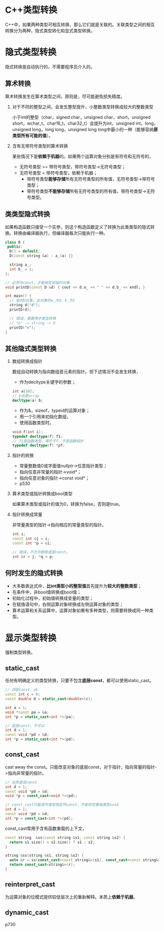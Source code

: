 # C++类型转换

C++中，如果两种类型可相互转换，那么它们就是关联的。关联类型之间的相互转换分为两种，隐式类型转化和显式类型转换。

# 隐式类型转换

隐式转换是自动执行的，不需要程序员介入的。

## 算术转换

算术转换发生在算术类型之间，原则是，尽可能避免损失精度。

1. 对于不同的整型之间，会发生整型提升，小整数类型转换成较大的整数类型

    小于int的整型（char，signed char，unsigned char，short，unsigned short，wchar_t，char16_t，char32_t）会提升为int，unsigned int，long，unsigned long，long long，unsigned long long中最小的一种（能够容纳**原类型所有可能的值**）。

2. 含有无带符号类型的算术转换

    某些情况下是**依赖于机器**的。如果两个运算对象分别是有符号和无符号的，
    * 无符号类型 >= 带符号类型，带符号类型->无符号类型；
    * 无符号类型 < 带符号类型，依赖于机器；
        * 带符号类型**能够存储**所有无符号类型的所有值，无符号类型->带符号类型；
        * 带符号类型**不能够存储**所有无符号类型的所有值，带符号类型->无符号类型。

## 类类型隐式转换

如果构造函数只接受一个实参，则这个构造函数定义了转换为此类类型的隐式转换。转换由编译器执行，但编译器每次只能执行一种。

```cpp
class D {
 public:
  D() = default;
  D(const string &a) : a_(a) {}

  string a_;
  int b_ = 1;
};

// 必须为const，才能绑定到临时对象
void printD(const D &d) { cout << d.a_ << " " << d.b_ << endl; }

int main() {
  // 临时D对象，此对象的a_为d，b_为1
  string d("d");
  printD(d);

  // 错误，需要两步类型转换
  // "e" -> string -> D
  printD("e");
}
```

## 其他隐式类型转换

1. 数组转换成指针

    数组自动转换为指向数组首元素的指针。但下述情况不会发生转换，
    * 作为decltype关键字的参数；
    ```cpp
    int a[10];
    // b也是array
    decltype(a) b;
    ```
    * 作为&，sizeof，typeid的运算对象；
    * 用一个引用来初始化数组，
    * 使用函数类型时。
    ```cpp
    void f(int i);
    typedef decltype(f) f1;
    // f1是函数类型，等价于f，不是函数指针
    typedef decltype(f) *pf;
    ```

2. 指针的转换

    * 常量整数值0或字面值nullptr->任意指针类型；
    * 指向任意非常量的指针->void*；
    * 指向任意对象的指针->const void*；
    * p530

3. 算术类型或指针转换成bool类型

    如果算术类型或指针的值为0，转换为false，否则是true。

4. 指针转换成常量

    非常量类型的指针->指向相应的常量类型的指针。

    ```cpp
    int i;
    const int &j = i;
    const int *p = &i;

    // 错误，不允许删除底层const。
    int &r = j, *q = p;
    ```

## 何时发生的隐式转换

* 大多数表达式中，**比int类型小的整型值**首先提升为**较大的整数类型**；
* 在条件中，非bool值转换成bool值；
* 初始化过程中，初始值转换成变量的类型；
* 在赋值语句中，右侧运算对象转换成左侧运算对象的类型；
* 算术运算和关系运算中，运算对象如果有多种类型，则需要转换成同一种类型。

# 显示类型转换

强制类型转换。

## static_cast

任何有明确定义的类型转换，只要不包含**底层const**，都可以使用static_cast。

```cpp
// 顶层const，ok
const int c = 0;
const double d = static_cast<double>(c);

int a = 1;
void *const pa = &a;
int *p = static_cast<int *>(pa);

// 底层const，不可以
int d = 1;
const void *pd = &d;
int *p = static_cast<int *>(pd);
```

## const_cast

cast away the const。只能改变对象的底层const，对于指针，指向常量的指针->指向非常量的指针。

```cpp
// 去除底层const
int d = 1;
const void *pd = &d;
void *p = const_cast<void *>(pd);

// const_cast只能调节类型限定符const，不能改变基础类型void
int d = 1;
const void *pd = &d;
int *p = const_cast<int *>(pd);
```

const_cast常用于含有函数重载的上下文，

```cpp
const string  &ss(const string &s1, const string &s2) {
  return s1.size() < s2.size() ? s1 : s2;
}

string &ss(string &s1, string &s2) {
  auto &r = ss(const_cast<const string&>(s1), const_cast<const string&>(s2));
  return const_cast<string&>(r);
}
```

## reinterpret_cast

为运算对象的位模式提供较低层次上的重新解释。本质上**依赖于机器**。

## dynamic_cast

p730